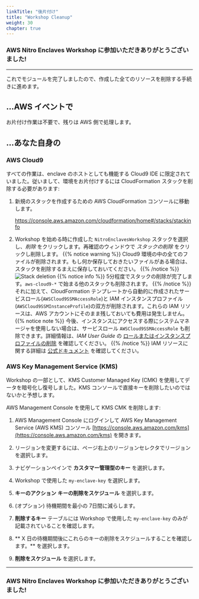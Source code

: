 ```yaml
---
linkTitle: "後片付け"
title: "Workshop Cleanup"
weight: 30
chapter: true
---
```



<!-- TODO: Temporarily fixing duplicate headers in chapters on published workshop. Note: This hides header from local build.
# Workshop 後片付け
-->

### AWS Nitro Enclaves Workshop に参加いただきありがとうございました!
---

これでモジュールを完了しましたので、作成した全てのリソースを削除する手続きに進めます。

## ...AWS イベントで

お片付け作業は不要で、残りは AWS 側で処理します。


## ...あなた自身の

### AWS Cloud9

すべての作業は、enclave のホストとしても機能する Cloud9 IDE に限定されていました。従いまして、環境をお片付けするには CloudFormation スタックを削除する必要があります:

1. 新規のスタックを作成するための AWS CloudFormation コンソールに移動します。

    https://console.aws.amazon.com/cloudformation/home#/stacks/stackinfo

1. Workshop を始める時に作成した `NitroEnclavesWorkshop` スタックを選択し、_削除_ をクリックします。再確認のウィンドウで _スタックの削除_ をクリックし削除します。
{{% notice warning %}}
Cloud9 環境の中の全てのファイルが削除されます。もし何か保存しておきたいファイルがある場合は、スタックを削除するまえに保存しておいてください。
{{% /notice %}}
![Stack deletion](/images/cleanup-1.png?featherlight=false)
{{% notice info %}}
5分程度でスタックの削除が完了します。`aws-cloud9-*` で始まる他のスタックも削除されます。
{{% /notice %}}
それに加えて、CloudFormation テンプレートから自動的に作成されたサービスロール(`AWSCloud9SSMAccessRole`)と IAM インスタンスプロファイル(`AWSCloud9SSMInstanceProfile`)の双方が削除されます。これらの IAM リソースは、AWS アカウントにそのまま残しておいても費用は発生しません。
{{% notice note %}}
今後、インスタンスにアクセスする際にシステムマネージャを使用しない場合は、サービスロール `AWSCloud9SSMAccessRole` も削除できます。詳細情報は、_IAM User Guide_ の [ロールまたはインスタンスプロファイルの削除](https://docs.aws.amazon.com/IAM/latest/UserGuide/id_roles_manage_delete.html) を確認してください。
{{% /notice %}}
IAM リソースに関する詳細は [公式ドキュメント](https://docs.aws.amazon.com/cloud9/latest/user-guide/ec2-ssm.html#service-role-ssm) を確認してください。

### AWS Key Management Service (KMS)

Workshop の一部として、KMS Customer Managed Key (CMK) を使用してデータを暗号化し復号しました。KMS コンソールで直接キーを削除したいのではないかと予想します。

AWS Management Console を使用して KMS CMK を削除します:

1. AWS Management Console にログインして AWS Key Management Service (AWS KMS) コンソール [https://console.aws.amazon.com/kms](https://console.aws.amazon.com/kms) を開きます。

1. リージョンを変更するには、ページ右上のリージョンセレクタでリージョンを選択します。

1. ナビゲーションペインで **カスタマー管理型のキー** を選択します。

1. Workshop で使用した `my-enclave-key` を選択します。

1. **キーのアクション** **キーの削除をスケジュール** を選択します。

1. (オプション) 待機期間を最小の 7日間に減らします。

1. **削除するキー** テーブルには Workshop で使用した `my-enclave-key` のみが記載されていることを確認します。

1. ** X 日の待機期間後にこれらのキーの削除をスケジュールすることを確認します。** を選択します。

1. **削除をスケジュール** を選択します。

---
### AWS Nitro Enclaves Workshop に参加いただきありがとうございました!
